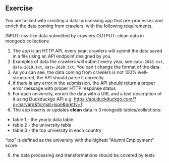 ## Exercise

You are tasked with creating a data-processing app that pre-processes and enrich the data coming from crawlers, with the following requirements.

INPUT: csv-like data submitted by crawlers
OUTPUT: clean data in mongodb collections

1. The app is an HTTP API, every year, crawlers will submit the data saved in a file using an API endpoint designed by you.
2. Examples of data the crawlers will submit every year, see `data-2018.txt`, `data-2019.txt`, `data-2020.txt`. You can't change the format of the data.
3. As you can see, the data coming from crawlers is not 100% well-structured, the API should parse it correctly.
4. if there is any error in the submission, the API should return a proper error message with proper HTTP response status
4. For each university, enrich the data with a URL and a text description of it using Duckduckgo API
e.g. https://api.duckduckgo.com/?q=harvard&format=json&pretty=1
5. The app inserts or updates **clean** data in 3 mongodb tables/collections:

 * table 1 - the yearly data table
 * table 2 - the university table
 * table 3 - the top university in each country

"top" is defined as the university with the highest "Alumni Employment" score

6. the data processing and transformations should be covered by tests
